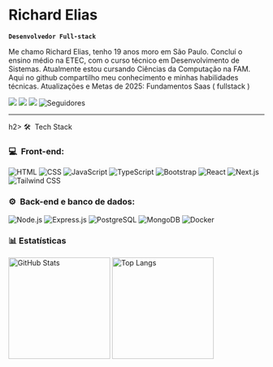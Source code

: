 # Richard Elias

**`Desenvolvedor Full-stack`**

Me chamo Richard Elias, tenho 19 anos moro em São Paulo. Concluí o ensino médio na ETEC, com o curso técnico em Desenvolvimento de Sistemas. Atualmente estou cursando Ciências da Computação na FAM. Aqui no github compartilho meu conhecimento e minhas habilidades técnicas. Atualizações e Metas de 2025: Fundamentos Saas ( fullstack )

<p align="left">

<a href="https://github.com/richardbr95?tab=followers">
<a href="https://www.instagram.com/richadoficial/"><img src="https://img.shields.io/badge/-@richardoficial_-E4405F?style=flat-square&logo=Instagram&logoColor=white"/></a>
<a href="https://www.linkedin.com/in/richard-elias-85203b28a/"><img src="https://img.shields.io/badge/-Richard%20Elias-0077B5?style=flat-square&logo=Linkedin&logoColor=white"/></a>
<a href="mailto:richard.rejjeri25@gmail.com"><img src="https://img.shields.io/badge/-richard.rejjeri25@gmail.com-D14836?style=flat-square&logo=Gmail&logoColor=white"/></a>
        <img 
            alt="Seguidores" 
            title="Me siga no GitHub" 
            src="https://custom-icon-badges.demolab.com/github/followers/richardbr95?color=236ad3&labelColor=1155ba&style=for-the-badge&logo=github&label=Seguidores&logoColor=white"
        />
</p>

---

h2> 🛠 &nbsp;Tech Stack</h2>
<h3>💻 &nbsp;Front-end:</h3>

![HTML](https://img.shields.io/badge/-HTML-333333?style=flat&logo=HTML5)
![CSS](https://img.shields.io/badge/-CSS-333333?style=flat&logo=CSS3&logoColor=1572B6)
![JavaScript](https://img.shields.io/badge/-JavaScript-333333?style=flat&logo=javascript)
![TypeScript](https://img.shields.io/badge/-TypeScript-333333?style=flat&logo=typescript&logoColor=2D79C7)
![Bootstrap](https://img.shields.io/badge/-Bootstrap-333333?style=flat&logo=bootstrap&logoColor=7952B3)
![React](https://img.shields.io/badge/-React-333333?style=flat&logo=react)
![Next.js](https://img.shields.io/badge/-Next.js-333333?style=flat&logo=nextdotjs&logoColor=white)
![Tailwind CSS](https://img.shields.io/badge/-Tailwind%20CSS-333333?style=flat&logo=tailwindcss&logoColor=06B6D4)

<h3>⚙️ &nbsp;Back-end e banco de dados:</h3>

![Node.js](https://img.shields.io/badge/-Node.js-333333?style=flat&logo=node.js)
![Express.js](https://img.shields.io/badge/Express.js-333333?logo=express&logoColor=fff&style=flat)
![PostgreSQL](https://img.shields.io/badge/-PostgreSQL-333333?style=flat&logo=postgresql)
![MongoDB](https://img.shields.io/badge/-MongoDB-333333?style=flat&logo=mongodb)
![Docker](https://img.shields.io/badge/-Docker-333333?style=flat&logo=docker)

### 📊 Estatísticas

<div align="left">
  <img 
    alt="GitHub Stats" 
    height="200" 
src="https://github-readme-stats.vercel.app/api?username=richardbr95&show_icons=true&theme=transparent"
  />
  <img 
    alt="Top Langs" 
    height="200" 
    src="https://github-readme-stats.vercel.app/api/top-langs/?username=richardbr95&theme=tokyonight&layout=compact&custom_title=Tecnologias&langs_count=9" 
  />
</div>
